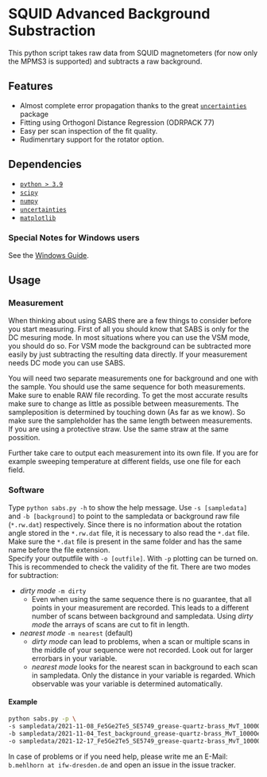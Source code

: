 # SQUID Advanced Background Substraction 

This python script takes raw data from SQUID magnetometers (for now only the MPMS3 is supported) and subtracts a raw background.

## Features

- Almost complete error propagation thanks to the great [`uncertainties`](https://pythonhosted.org/uncertainties) package
- Fitting using Orthogonl Distance Regression (ODRPACK 77) 
- Easy per scan inspection of the fit quality.
- Rudimenrtary support for the rotator option.


## Dependencies

- [`python > 3.9`](https://www.python.org/downloads/)
- [`scipy`](https://scipy.org/install/)
- [`numpy`](https://numpy.org/install/)
- [`uncertainties`](https://uncertainties.readthedocs.io/en/latest/#installation-and-download)
- [`matplotlib`](https://matplotlib.org/stable/#installation)

### Special Notes for Windows users

See the [Windows Guide](INSTALL-win.md).

## Usage

### Measurement

When thinking about using SABS there are a few things to consider before you start measuring. First of all you should 
know that SABS is only for the DC mesuring mode. In most situations where you can use the VSM mode, you should do so. 
For VSM mode the background can be subtracted more easily by just subtracting the resulting data directly.
If your measurement needs DC mode you can use SABS. 

You will need two separate measurements one for background and one with the sample. You should use the same sequence for both measurements. Make sure to enable RAW file recording. To get the most accurate results make sure to change as little as possible between measurements. The sampleposition is determined by touching down (As far as we know). So make sure the sampleholder has the same length between measurements. If you are using a protective straw. Use the same straw at the same possition.

Further take care to output each measurement into its own file. If you are for example sweeping temperature at different fields, use one file for each field.

### Software

Type `python sabs.py -h` to show the help message. Use `-s [sampledata]` and `-b [background]` to point to the sampledata or 
background raw file (`*.rw.dat`) respectively. Since there is no information about the rotation angle stored in the `*.rw.dat` file, it is necessary to also read the `*.dat` file. Make sure the `*.dat`  file is present in the same folder and has the same name before the file extension.  
Specify your outputfile with `-o [outfile]`. With `-p` plotting can be turned on. This is recommended to check the validity of the fit.
There are two modes for subtraction:
- _dirty mode_ `-m dirty`
  - Even when using the same sequence there is no guarantee, that all points in your measurement are recorded. 
    This leads to a different number of scans between background and sampledata. Using *dirty mode* the arrays 
    of scans are cut to fit in length.
- _nearest mode_ `-m nearest` (default)
  - _dirty mode_ can lead to problems, when a scan or multiple scans in the middle of your sequence were not recorded. 
    Look out for larger errorbars in your variable.
  - _nearest mode_ looks for the nearest scan in background to each scan in sampledata. 
    Only the distance in your variable is regarded. Which observable was your variable is determined automatically.
    
#### Example

```bash
python sabs.py -p \
-s sampledata/2021-11-08_Fe5Ge2Te5_SE5749_grease-quartz-brass_MvT_1000Oe.rw.dat \
-b sampledata/2021-11-04_Test_background_grease-quartz-brass_MvT_1000Oe.rw.dat \
-o sampledata/2021-12-17_Fe5Ge2Te5_SE5749_grease-quartz-brass_MvT_1000Oe.sabs.dat 
```


In case of problems or if you need help, please write me an E-Mail: `b.mehlhorn at ifw-dresden.de` and open an issue in the issue tracker.
